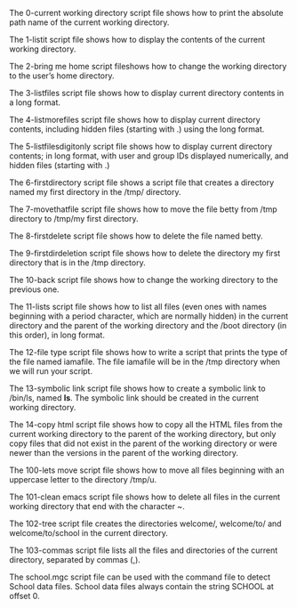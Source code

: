The 0-current working directory  script file shows how to print the absolute path name of the current working directory.

The 1-listit script file shows how to display the contents of the current working directory.

The 2-bring me home script fileshows how to  change the working directory to the user’s home directory.

The 3-listfiles script file shows how to display current directory contents in a long format.

The 4-listmorefiles script file shows how to display current directory contents, including hidden files (starting with .) using  the long format.

The 5-listfilesdigitonly script file shows how to  display current directory contents; in long format, with user and group IDs displayed numerically, and hidden files (starting with .)

The 6-firstdirectory script file shows a script file that creates a directory named my first directory in the /tmp/ directory.

The 7-movethatfile script file shows how to move the file betty from /tmp directory to /tmp/my first directory.

The 8-firstdelete script file shows how to delete the file named betty.

The 9-firstdirdeletion script file shows how to delete the directory my first directory that is in the /tmp directory.

The 10-back script file shows how to change the working directory to the previous one.

The 11-lists script file shows how to list all files (even ones with names beginning with a period character, which are normally hidden) in the current directory and the parent of the working directory and the /boot directory (in this order), in long format.

The 12-file type script file shows how to write a script that prints the type of the file named iamafile. The file iamafile will be in the /tmp directory when we will run your script.

The 13-symbolic link script file shows how to create a symbolic link to /bin/ls, named __ls__. The symbolic link should be created in the current working directory.

The 14-copy html script file shows how to copy all the HTML files from the current working directory to the parent of the working directory, but only copy files that did not exist in the parent of the working directory or were newer than the versions in the parent of the working directory.

The 100-lets move script file shows how to move all files beginning with an uppercase letter to the directory /tmp/u.

The 101-clean emacs script file shows how to delete all files in the current working directory that end with the character ~.

The 102-tree script file creates the directories welcome/, welcome/to/ and welcome/to/school in the current directory.

The 103-commas script file lists all the files and directories of the current directory, separated by commas (,).

The school.mgc script file can be used with the command file to detect School data files. School data files always contain the string SCHOOL at offset 0.


